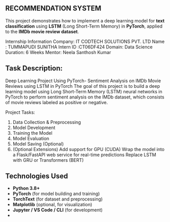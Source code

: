 ## RECOMMENDATION SYSTEM

This project demonstrates how to implement a deep learning model for **text classification** using **LSTM** (Long Short-Term Memory) in **PyTorch**,
applied to the **IMDb movie review dataset**.

Internship Information
Company: IT CODTECH SOLUTIONS PVT. LTD 
Name : TUMMAPUDI SUNITHA 
Intern ID :CT06DF424 Domain: Data Science Duration: 6 Weeks Mentor: Neela Santhosh Kumar

## Task Description:

Deep Learning Project Using PyTorch-
Sentiment Analysis on IMDb Movie Reviews using LSTM in PyTorch
The goal of this project is to build a deep learning model using Long Short-Term Memory (LSTM) neural networks in PyTorch to perform sentiment analysis on the IMDb dataset, which consists of movie reviews labeled as positive or negative.

 Project Tasks:
1. Data Collection & Preprocessing
2. Model Development
3. Training the Model
4. Model Evaluation
5. Model Saving (Optional)
6. (Optional Extensions)
Add support for GPU (CUDA)
Wrap the model into a Flask/FastAPI web service for real-time predictions
Replace LSTM with GRU or Transformers (BERT)

## Technologies Used

- **Python 3.8+**
- **PyTorch** (for model building and training)
- **TorchText** (for dataset and preprocessing)
- **Matplotlib** (optional, for visualization)
- **Jupyter / VS Code / CLI** (for development)
-
